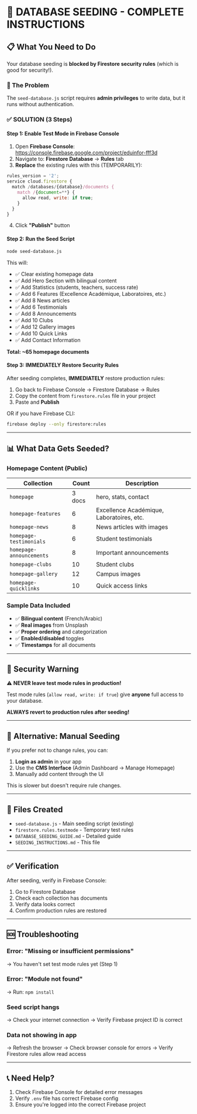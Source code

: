 # 🎯 DATABASE SEEDING - COMPLETE INSTRUCTIONS

## 📋 What You Need to Do

Your database seeding is **blocked by Firestore security rules** (which is good for security!).

### 🔐 The Problem
The `seed-database.js` script requires **admin privileges** to write data, but it runs without authentication.

### ✅ SOLUTION (3 Steps)

#### Step 1: Enable Test Mode in Firebase Console

1. Open **Firebase Console**: https://console.firebase.google.com/project/eduinfor-fff3d
2. Navigate to: **Firestore Database** → **Rules** tab
3. **Replace** the existing rules with this (TEMPORARILY):

```javascript
rules_version = '2';
service cloud.firestore {
  match /databases/{database}/documents {
    match /{document=**} {
      allow read, write: if true;
    }
  }
}
```

4. Click **"Publish"** button

#### Step 2: Run the Seed Script

```bash
node seed-database.js
```

This will:
- ✅ Clear existing homepage data
- ✅ Add Hero Section with bilingual content
- ✅ Add Statistics (students, teachers, success rate)
- ✅ Add 6 Features (Excellence Académique, Laboratoires, etc.)
- ✅ Add 8 News articles
- ✅ Add 6 Testimonials
- ✅ Add 8 Announcements
- ✅ Add 10 Clubs
- ✅ Add 12 Gallery images  
- ✅ Add 10 Quick Links
- ✅ Add Contact Information

**Total: ~65 homepage documents**

#### Step 3: IMMEDIATELY Restore Security Rules

After seeding completes, **IMMEDIATELY** restore production rules:

1. Go back to Firebase Console → Firestore Database → Rules
2. Copy the content from `firestore.rules` file in your project
3. Paste and **Publish**

OR if you have Firebase CLI:
```bash
firebase deploy --only firestore:rules
```

---

## 📊 What Data Gets Seeded?

### Homepage Content (Public)
| Collection | Count | Description |
|-----------|-------|-------------|
| `homepage` | 3 docs | hero, stats, contact |
| `homepage-features` | 6 | Excellence Académique, Laboratoires, etc. |
| `homepage-news` | 8 | News articles with images |
| `homepage-testimonials` | 6 | Student testimonials |
| `homepage-announcements` | 8 | Important announcements |
| `homepage-clubs` | 10 | Student clubs |
| `homepage-gallery` | 12 | Campus images |
| `homepage-quicklinks` | 10 | Quick access links |

### Sample Data Included
- ✅ **Bilingual content** (French/Arabic)
- ✅ **Real images** from Unsplash
- ✅ **Proper ordering** and categorization
- ✅ **Enabled/disabled** toggles
- ✅ **Timestamps** for all documents

---

## 🚨 Security Warning

⚠️ **NEVER leave test mode rules in production!**

Test mode rules (`allow read, write: if true`) give **anyone** full access to your database.

**ALWAYS revert to production rules after seeding!**

---

## 🔄 Alternative: Manual Seeding

If you prefer not to change rules, you can:

1. **Login as admin** in your app
2. Use the **CMS Interface** (Admin Dashboard → Manage Homepage)
3. Manually add content through the UI

This is slower but doesn't require rule changes.

---

## 📝 Files Created

- `seed-database.js` - Main seeding script (existing)
- `firestore.rules.testmode` - Temporary test rules
- `DATABASE_SEEDING_GUIDE.md` - Detailed guide
- `SEEDING_INSTRUCTIONS.md` - This file

---

## ✅ Verification

After seeding, verify in Firebase Console:

1. Go to Firestore Database
2. Check each collection has documents
3. Verify data looks correct
4. Confirm production rules are restored

---

## 🆘 Troubleshooting

### Error: "Missing or insufficient permissions"
→ You haven't set test mode rules yet (Step 1)

### Error: "Module not found"
→ Run: `npm install`

### Seed script hangs
→ Check your internet connection
→ Verify Firebase project ID is correct

### Data not showing in app
→ Refresh the browser
→ Check browser console for errors
→ Verify Firestore rules allow read access

---

## 📞 Need Help?

1. Check Firebase Console for detailed error messages
2. Verify `.env` file has correct Firebase config
3. Ensure you're logged into the correct Firebase project

